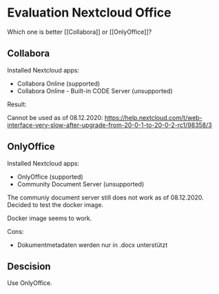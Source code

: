 # Evaluation Nextcloud Office

Which one is better [[Collabora]] or [[OnlyOffice]]?

## Collabora

Installed Nextcloud apps:
- Collabora Online (supported)
- Collabora Online - Built-in CODE Server (unsupported)

Result:

Cannot be used as of 08.12.2020: <https://help.nextcloud.com/t/web-interface-very-slow-after-upgrade-from-20-0-1-to-20-0-2-rc1/98358/3>

## OnlyOffice

Installed Nextcloud apps:
- OnlyOffice (supported)
- Community Document Server (unsupported)

The communiy document server still does not work as of 08.12.2020. Decided to test the docker image.

Docker image seems to work.

Cons:
* Dokumentmetadaten werden nur in .docx  unterstützt

## Descision

Use OnlyOffice.



